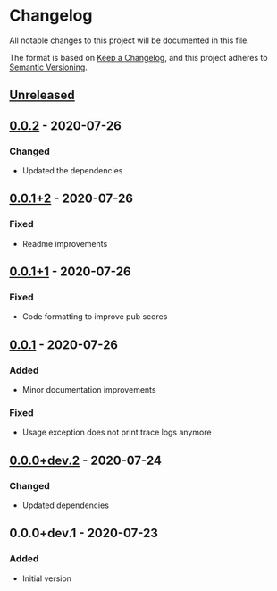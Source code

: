# Changelog
All notable changes to this project will be documented in this file.

The format is based on [Keep a Changelog](https://keepachangelog.com/en/1.0.0/),
and this project adheres to [Semantic Versioning](https://semver.org/spec/v2.0.0.html).

## [Unreleased]
## [0.0.2] - 2020-07-26
### Changed
- Updated the dependencies

## [0.0.1+2] - 2020-07-26
### Fixed
- Readme improvements

## [0.0.1+1] - 2020-07-26
### Fixed
- Code formatting to improve pub scores

## [0.0.1] - 2020-07-26
### Added
- Minor documentation improvements

### Fixed
- Usage exception does not print trace logs anymore

## [0.0.0+dev.2] - 2020-07-24
### Changed
- Updated dependencies

## 0.0.0+dev.1 - 2020-07-23
### Added
- Initial version

[Unreleased]: https://github.com/f3ath/cider/compare/0.0.2...HEAD
[0.0.2]: https://github.com/f3ath/cider/compare/0.0.1+2...0.0.2
[0.0.1+2]: https://github.com/f3ath/cider/compare/0.0.1+1...0.0.1+2
[0.0.1+1]: https://github.com/f3ath/cider/compare/0.0.1...0.0.1+1
[0.0.1]: https://github.com/f3ath/cider/compare/0.0.0+dev.2...0.0.1
[0.0.0+dev.2]: https://github.com/f3ath/cider/compare/0.0.0+dev.1...0.0.0+dev.2